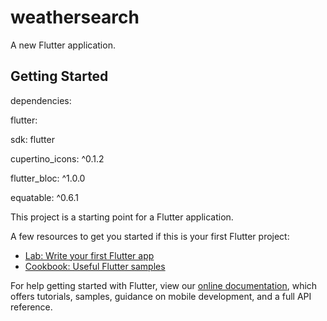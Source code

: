 # weathersearch

A new Flutter application.

## Getting Started

dependencies:

flutter:

sdk: flutter


  
  

cupertino_icons: ^0.1.2

flutter_bloc: ^1.0.0

equatable: ^0.6.1


This project is a starting point for a Flutter application.

A few resources to get you started if this is your first Flutter project:

- [Lab: Write your first Flutter app](https://flutter.dev/docs/get-started/codelab)
- [Cookbook: Useful Flutter samples](https://flutter.dev/docs/cookbook)

For help getting started with Flutter, view our
[online documentation](https://flutter.dev/docs), which offers tutorials,
samples, guidance on mobile development, and a full API reference.

